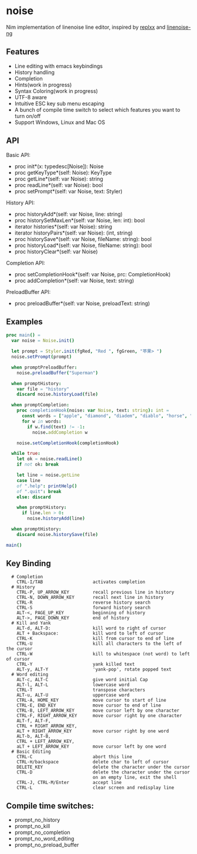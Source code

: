 # noise
Nim implementation of linenoise line editor, inspired by
[replxx](https://github.com/AmokHuginnsson/replxx) and
[linenoise-ng](https://github.com/arangodb/linenoise-ng)

## Features
  * Line editing with emacs keybindings
  * History handling
  * Completion
  * Hints(work in progress)
  * Syntax Coloring(work in progress)
  * UTF-8 aware
  * Intuitive ESC key sub menu escaping
  * A bunch of compile time switch to select which features you want to turn on/off
  * Support Windows, Linux and Mac OS

## API

Basic API:
* proc init*(x: typedesc[Noise]): Noise
* proc getKeyType*(self: Noise): KeyType
* proc getLine*(self: var Noise): string
* proc readLine*(self: var Noise): bool
* proc setPrompt*(self: var Noise, text: Styler)

History API:
* proc historyAdd*(self: var Noise, line: string)
* proc historySetMaxLen*(self: var Noise, len: int): bool
* iterator histories*(self: var Noise): string
* iterator historyPairs*(self: var Noise): (int, string)
* proc historySave*(self: var Noise, fileName: string): bool
* proc historyLoad*(self: var Noise, fileName: string): bool
* proc historyClear*(self: var Noise)

Completion API:
* proc setCompletionHook*(self: var Noise, prc: CompletionHook)
* proc addCompletion*(self: var Noise, text: string)

PreloadBuffer API:
* proc preloadBuffer*(self: var Noise, preloadText: string)

## Examples
```Nim
proc main() =
  var noise = Noise.init()

  let prompt = Styler.init(fgRed, "Red ", fgGreen, "苹果> ")
  noise.setPrompt(prompt)

  when promptPreloadBuffer:
    noise.preloadBuffer("Superman")

  when promptHistory:
    var file = "history"
    discard noise.historyLoad(file)

  when promptCompletion:
    proc completionHook(noise: var Noise, text: string): int =
      const words = ["apple", "diamond", "diadem", "diablo", "horse", "home", "quartz", "quit"]
      for w in words:
        if w.find(text) != -1:
          noise.addCompletion w

    noise.setCompletionHook(completionHook)

  while true:
    let ok = noise.readLine()
    if not ok: break

    let line = noise.getLine
    case line
    of ".help": printHelp()
    of ".quit": break
    else: discard

    when promptHistory:
      if line.len > 0:
        noise.historyAdd(line)

  when promptHistory:
    discard noise.historySave(file)

main()
```

## Key Binding
```text
  # Completion
    CTRL-I/TAB                   activates completion
  # History
    CTRL-P, UP_ARROW_KEY         recall previous line in history
    CTRL-N, DOWN_ARROW_KEY       recall next line in history
    CTRL-R                       reverse history search
    CTRL-S                       forward history search
    ALT-<, PAGE_UP_KEY           beginning of history
    ALT->, PAGE_DOWN_KEY         end of history
  # Kill and Yank
    ALT-d, ALT-D:                kill word to right of cursor
    ALT + Backspace:             kill word to left of cursor
    CTRL-K                       kill from cursor to end of line
    CTRL-U                       kill all characters to the left of the cursor
    CTRL-W                       kill to whitespace (not word) to left of cursor
    CTRL-Y                       yank killed text
    ALT-y, ALT-Y                 'yank-pop', rotate popped text
  # Word editing
    ALT-c, ALT-C                 give word initial Cap
    ALT-l, ALT-L                 lowercase word
    CTRL-T                       transpose characters
    ALT-u, ALT-U                 uppercase word
    CTRL-A, HOME_KEY             move cursor to start of line
    CTRL-E, END_KEY              move cursor to end of line
    CTRL-B, LEFT_ARROW_KEY       move cursor left by one character
    CTRL-F, RIGHT_ARROW_KEY      move cursor right by one character
    ALT-f, ALT-F,
    CTRL + RIGHT_ARROW_KEY,
    ALT + RIGHT_ARROW_KEY        move cursor right by one word
    ALT-b, ALT-B,
    CTRL + LEFT_ARROW_KEY,
    aLT + LEFT_ARROW_KEY         move cursor left by one word
  # Basic Editing
    CTRL-C                       abort this line
    CTRL-H/backspace             delete char to left of cursor
    DELETE_KEY                   delete the character under the cursor
    CTRL-D                       delete the character under the cursor
                                 on an empty line, exit the shell
    CTRL-J, CTRL-M/Enter         accept line
    CTRL-L                       clear screen and redisplay line
```

## Compile time switches:
  * prompt_no_history
  * prompt_no_kill
  * prompt_no_completion
  * prompt_no_word_editing
  * prompt_no_preload_buffer
